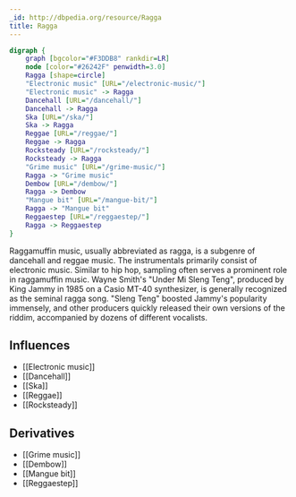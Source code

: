 ```yaml
---
_id: http://dbpedia.org/resource/Ragga
title: Ragga
---
```


```dot
digraph {
	graph [bgcolor="#F3DDB8" rankdir=LR]
	node [color="#26242F" penwidth=3.0]
	Ragga [shape=circle]
	"Electronic music" [URL="/electronic-music/"]
	"Electronic music" -> Ragga
	Dancehall [URL="/dancehall/"]
	Dancehall -> Ragga
	Ska [URL="/ska/"]
	Ska -> Ragga
	Reggae [URL="/reggae/"]
	Reggae -> Ragga
	Rocksteady [URL="/rocksteady/"]
	Rocksteady -> Ragga
	"Grime music" [URL="/grime-music/"]
	Ragga -> "Grime music"
	Dembow [URL="/dembow/"]
	Ragga -> Dembow
	"Mangue bit" [URL="/mangue-bit/"]
	Ragga -> "Mangue bit"
	Reggaestep [URL="/reggaestep/"]
	Ragga -> Reggaestep
}
```

Raggamuffin music, usually abbreviated as ragga, is a subgenre of dancehall and reggae music. The instrumentals primarily consist of electronic music. Similar to hip hop, sampling often serves a prominent role in raggamuffin music. Wayne Smith's "Under Mi Sleng Teng", produced by King Jammy in 1985 on a Casio MT-40 synthesizer, is generally recognized as the seminal ragga song. "Sleng Teng" boosted Jammy's popularity immensely, and other producers quickly released their own versions of the riddim, accompanied by dozens of different vocalists.

## Influences
- [[Electronic music]]
- [[Dancehall]]
- [[Ska]]
- [[Reggae]]
- [[Rocksteady]]

## Derivatives
- [[Grime music]]
- [[Dembow]]
- [[Mangue bit]]
- [[Reggaestep]]
